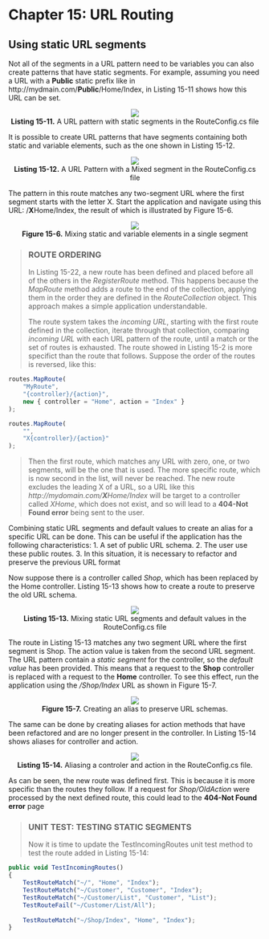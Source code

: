 # Chapter 15: URL Routing

## Using static URL segments

Not all of the segments in a URL pattern need to be variables you can also create patterns that have static segments. For example, assuming you need a URL with a **Public** static prefix like in ht</span>tp://mydmain.com/**Public**/Home/Index, in Listing 15-11 shows how this URL can be set.

<p align="center">
    <img src="ch15-Pictures/Listing 15-11.png" /><br />
    <b>Listing 15-11.</b> A URL pattern with static segments in the RouteConfig.cs file
</p>

It is possible to create URL patterns that have segments containing both static and variable elements, such as the one shown in Listing 15-12.

<p align="center">
    <img src="ch15-Pictures/Listing 15-12.png" /><br />
    <b>Listing 15-12.</b> A URL Pattern with a Mixed segment in the RouteConfig.cs file
</p>
    
The pattern in this route matches any two-segment URL where the first segment starts with the letter X. Start the application and navigate using this URL: /**X**Home/Index, the result of which is illustrated by Figure 15-6.

<p align="center">
    <img src="ch15-Pictures/Figure 15-6.png" /><br />
    <b>Figure 15-6.</b> Mixing static and variable elements in a single segment
</p>

> ### ROUTE ORDERING
>
> In Listing 15-22, a new route has been defined and placed before all of the others in the *RegisterRoute* method. This happens because the *MapRoute* method adds a route to the end of the collection, applying them in the order they are defined in the *RouteCollection* object. This approach makes a simple application understandable.
>
> The route system takes the *incoming URL*, starting with the first route defined in the collection, iterate through that collection, comparing *incoming URL* with each URL pattern of the route, until a match or the set of routes is exhausted. The route showed in Listing 15-2 is more specifict than the route that follows. Suppose the order of the routes is reversed, like this:
>
```js
routes.MapRoute(
	"MyRoute",
	"{controller}/{action}",
	new { controller = "Home", action = "Index" }
);

routes.MapRoute(
	"",
	"X{controller}/{action}"
);
```
>
> Then the first route, which matches any URL with zero, one, or two segments, will be the one that is used. The more specific route, which is now second in the list, will never be reached. The new route excludes the leading X of a URL, so a URL like this *ht<span>tp:/</span>/mydomain.com/**X**Home/Index* will be target to a controller called *XHome*, which does not exist, and so will lead to a **404-Not Found error** being sent to the user.

Combining static URL segments and default values to create an alias for a specific URL can be done. This can be useful if the application has the following characteristics:
    1. A set of public URL schema.
    2. The user use these public routes.
    3. In this situation, it is necessary to refactor and preserve the previous URL format

Now suppose there is a controller called *Shop*, which has been replaced by the Home controller. Listing 15-13 shows how to create a route to preserve the old URL schema.

<p align="center">
    <img src="ch15-Pictures/Listing 15-13.png" /><br />
    <b>Listing 15-13.</b> Mixing static URL segments and default values in the RouteConfig.cs file
</p>

The route in Listing 15-13 matches any two segment URL where the first segment is Shop. The action value is taken from the second URL segment. The URL pattern contain a *static segment* for the controller, so the *default value* has been provided. This means that a request to the **Shop** controller is replaced with a request to the **Home** controller. To see this effect, run the application using the */Shop/Index* URL as shown in Figure 15-7.
	
<p align="center">
    <img src="ch15-Pictures/Figure 15-7.png" /><br />
    <b>Figure 15-7.</b> Creating an alias to preserve URL schemas.
</p>

The same can be done by creating aliases for action methods that have been refactored and are no longer present in the controller. In Listing 15-14 shows aliases for controller and action.

<p align="center">
    <img src="ch15-Pictures/Listing 15-14.png" /><br />
    <b>Listing 15-14.</b> Aliasing a controler and action in the RouteConfig.cs file.
</p>

As can be seen, the new route was defined first. This is because it is more specific than the routes they follow. If a request for *Shop/OldAction* were processed by the next defined route, this could lead to the **404-Not Found error** page

> ### UNIT TEST: TESTING STATIC SEGMENTS
>
> Now it is time to update the TestIncomingRoutes unit test method to test the route added in Listing 15-14:

```js
public void TestIncomingRoutes()
{
    TestRouteMatch("~/", "Home", "Index");
    TestRouteMatch("~/Customer", "Customer", "Index");
    TestRouteMatch("~/Customer/List", "Customer", "List");
    TestRouteFail("~/Customer/List/All");
    
    TestRouteMatch("~/Shop/Index", "Home", "Index");
}
```

<!--
# Chapter 15: URL Routing
## Using static URL segments
### UNIT TEST: TESTING STATIC SEGMENTS

> SUMMARRY AND UPDATE ==========================
.
> CONTENTS =====================================
# Chapter 15: URL Routing
## Using static URL segments
### ROUTE ORDERING
### UNIT TEST: TESTING STATIC SEGMENTS
.
> GITHUB =====================================
https://github.com/deyran/asp-dot-net-training/blob/main/pro-asp-net-mvc/chapter-15/ff-using-static-url-segments.md
.
> # ==========================================
#DotNet #csharp #csharpdotnet #dotnetcore #csharpdeveloper #dotnetdevelopers #aspnetcore #ASPNET #aspdotnet #IT #developer #TI #tecnologia #DevOps #desenvolvedor #programador #software #homeoffice #dev #tecnologiadainformacao #devs #code #programacao #programação #tecnologiadainformação #sistemasdeinformação #engenhariadesoftware #GitHub #ASPNETMVC #ASPNET #MVC #core #MVC #route #urlroute #urlroting #urlpatterns #RoutingSystem
-->
